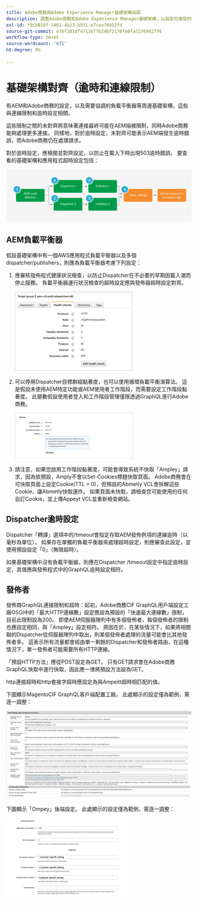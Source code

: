 ```yaml
---
title: Adobe商務與Adobe Experience Manager基礎架構協調
description: 調整Adobe商務和Adobe Experience Manager基礎架構，以設定可接受的逾時和連線限制。
exl-id: f9cb818f-1461-4b23-b931-e7cee70912fd
source-git-commit: e76f101df47116f7b246f21f0fe0fa72769d2776
workflow-type: tm+mt
source-wordcount: '671'
ht-degree: 0%

---
```


# 基礎架構對齊（逾時和連線限制）

有AEM和Adobe商務的設定，以及需要協調的負載平衡器等周邊基礎架構，這些與連線限制和逾時設定相關。

這些限制之間的未對齊將意味著連接最終可能在AEM端被限制，同時Adobe商務能夠處理更多連接。 同樣地，對於逾時設定，未對齊可能表示AEM端發生逾時錯誤，而Adobe商務仍在處理請求。

對於逾時設定，應檢閱並對齊設定，以防止在載入下時出現503逾時錯誤。 要查看的基礎架構和應用程式超時設定包括：

![說明AEM逾時和連線限制的編號圖表](../assets/commerce-at-scale/timeout-settings.svg)

## AEM負載平衡器

假設基礎架構中有一個AWS應用程式負載平衡器以及多個dispatcher/publishers，則應為負載平衡器考慮下列設定：

1. 應審核發佈程式健康狀況檢查，以防止Dispatcher在不必要的早期因載入潮而停止服務。 負載平衡器運行狀況檢查的超時設定應與發佈器超時設定對齊。

   ![螢幕截圖顯示AEM負載平衡器運行狀況檢查](../assets/commerce-at-scale/health-checks.png)

1. 可以停用Dispatcher目標群組黏著度，也可以使用循環負載平衡演算法。 這是假設未使用AEM特定功能或AEM使用者工作階段，而需要設定工作階段黏著度。 此變數假設使用者登入和工作階段管理僅限透過GraphQL進行Adobe商務。

   ![顯示AEM工作階段黏著度屬性的螢幕擷圖](../assets/commerce-at-scale/session-stickiness.png)

1. 請注意，如果您啟用工作階段黏著度，可能會導致系統不快取「Ampley」請求，因為依預設，Amply不會以Set-Cookies標題快取頁面。 Adobe商務會在可快取頁面上設定Cookie(TTL > 0)，但預設的Abmetly VCL會拆解這些Cookie，讓Abmetly快取運作。 如果頁面未快取，請檢查您可能使用的任何自訂Cookie，並上傳Appeyt VCL並重新檢查網站。

## Dispatcher逾時設定

Dispatcher「轉譯」選項中的/timeout會指定存取AEM發佈例項的連線逾時（以毫秒為單位）。 如果存在單獨的負載平衡器來處理超時設定，則應審查此設定，並使用預設設定「0」（無限超時）。

如果基礎架構中沒有負載平衡器，則應在Dispatcher /timeout設定中指定逾時設定，其值應與發佈程式中的GraphQL逾時設定相符。

## 發佈者

發佈商GraphQL連接限制和超時：起初，Adobe商務CIF GraphQL用戶端設定工廠OSGI中的「最大HTTP連線數」設定應設為預設的「快速最大連線數」限制，目前此限制設為200。 即使AEM伺服器陣列中有多個發佈者，每個發佈者的限制也應設定相同，與「Ampley」設定相符。 原因在於，在某些情況下，如果將相關聯的Dispatcher從伺服器陣列中取出，則某個發佈者處理的流量可能會比其他發佈者多。 這表示所有流量都會經由單一剩餘的Dispatcher和發佈者路由，在這種情況下，單一發佈者可能需要所有HTTP連線。

「預設HTTP方法」應從POST設定為GET。 只有GET請求會在Adobe商務GraphQL快取中進行快取，因此應一律將預設方法設為GET。

http連接超時和http套接字超時應設定為與Ampeitt超時相匹配的值。

下圖顯示MagentoCIF GraphQL客戶端配置工廠。 此處顯示的設定僅為範例，需逐一調整：

![Commerce整合架構組態設定的螢幕擷圖](../assets/commerce-at-scale/cif-config.png)

下圖顯示「Ompey」後端設定。 此處顯示的設定僅為範例，需逐一調整：

![Appliet的Commerce Admin配置設定螢幕截圖](../assets/commerce-at-scale/cif-config-advanced.png)
